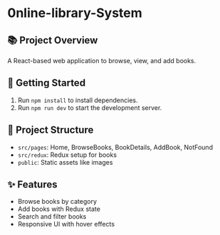 # 0nline-library-System

## 📚 Project Overview
A React-based web application to browse, view, and add books.

## 🚀 Getting Started
1. Run `npm install` to install dependencies.
2. Run `npm run dev` to start the development server.

## 📂 Project Structure
- `src/pages`: Home, BrowseBooks, BookDetails, AddBook, NotFound
- `src/redux`: Redux setup for books
- `public`: Static assets like images

## ✨ Features
- Browse books by category
- Add books with Redux state
- Search and filter books
- Responsive UI with hover effects

